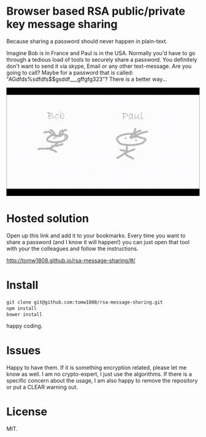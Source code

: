 # Browser based RSA public/private key message sharing

Because sharing a password should never happen in plain-text.

Imagine Bob is in France and Paul is in the USA. Normally you'd have to go through a tedious load of tools to securely share a password. You definitely don't want to send it via skype, Email or any other text-message. Are you going to call? Maybe for a password that is called: "AGdfds$%$%sdfdfs$$gsddf___gffgfg323"? There is a better way...

![rsa-password-share-tutorial](https://raw.githubusercontent.com/tomw1808/rsa-message-sharing/master/src/assets/images/tutorial.gif "Tutorial Gif")


# Hosted solution

Open up this link and add it to your bookmarks. Every time you want to share a password (and I know it will happen!) you can just open that tool with your the colleagues and follow the instructions.

http://tomw1808.github.io/rsa-message-sharing/#/

# Install

    git clone git@github.com:tomw1808/rsa-message-sharing.git
    npm install
    bower install
    
happy coding.

# Issues

Happy to have them. If it is something encryption related, please let me know as well. I am no crypto-expert, I just use the algorithms. If there is a specific concern about the usage, I am also happy to remove the repository or put a CLEAR warning out.

# License

MIT.